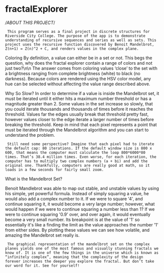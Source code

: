 # fractalExplorer

*/ABOUT THIS PROJECT*/

     This program serves as a final project in discrete structures for Riverside City College. The purpose of the app is to demonstrate understanding of recursive sequences and series as well as sets. This project uses the recursive function discovered by Benoit Mandelbrot, Z(n+1) = Z(n)^2 + C, and renders values in the complex plane.

Coloring
     By definition, a value can either be in a set or not. This begs the question, why does the fractal explorer contain a range of colors and not just two?\n\n     The answer comes from coloring values ‘close’ to the set with a brightness ranging from complete brightness (white) to black (no darkness). Because colors are rendered using the HSV color model, any hue can be selected without affecting the value range described above.

Why So Slow?
     In order to determine if a value is inside the Mandelbrot set, it must be iterated until it either hits a maximum number threshold or has a magnitude greater than 2. Some values in the set increase so slowly, that you could iterate thousands and thousands of times before it reaches the threshold. Values far the edges usually break that threshold pretty fast, however values closer to the edge iterate a larger number of times before breaking the threshold. Keep in mind that each pixel represents a point that must be iterated through the Mandelbrot algorithm and you can start to understand the problem. 

     Still need some perspective? Imagine that each pixel had to iterate the default cap: 80 iterations. If the default window size is 800 x 600, that means the computer must calculate the loop 800*6000*80 times. That’s 38.4 million times. Even worse, for each iteration, the computer has to multiply two complex numbers (a + bi) and add the original one. Thankfully, computers are really good at math, so it loads in a few seconds for fairly small zoom.

What is the Mandelbrot Set?

   Benoit Mandlebrot was able to map out stable, and unstable values by using his simple, yet powerful formula. Instead of simply squaring a value, he would also add a complex number to it. If we were to square '4', and continue squaring it, it would become a very large number; however, what would happen if we were to continue squaring a number less than 1? If we were to continue squaring '0.9' over, and over again, it would eventually become a very small number. Its breakpoint is at the value of '1'  so essentially it's like a finding the limit as the value approaches the number '1' from either sides. By plotting these values we can see how volatile, and amazing the Mandelbrot set really is.

     The graphical representation of the mandelbrot set on the complex planes yields one of the most famous and visually stunning fractals we know of. It is one of the few things in the universe which is known as “infinitely complex”, meaning that the complexity of the design forever increases the deeper you explore the fractal. But don’t take our word for it. See for yourself!
